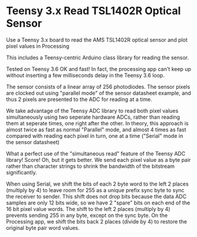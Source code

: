 # Teensy 3.x Read TSL1402R Optical Sensor
Use a Teensy 3.x board to read the AMS TSL1402R optical sensor and plot pixel values in Processing

This includes a Teensy-centric Arduino class library for reading the sensor.

Tested on Teensy 3.6 OK and fast! In fact, the processing app can't keep up without inserting a few milliseconds delay
in the Teensy 3.6 loop.

The sensor consists of a linear array of 256 photodiodes. The sensor pixels are clocked out using "parallel mode" of the sensor datasheet example, and thus 2 pixels are presented to the ADC for reading at a time. 

We take advantage of the Teensy ADC library to read both pixel values simultaneously using two seperate hardware ADCs, rather than reading them at seperate times, one right after the other. In theory, this approach is almost twice as fast as normal "Parallel" mode, and almost 4 times as fast compared with reading each pixel in turn, one at a time ("Serial" mode in the sensor datasheet)

What a perfect use of the "simultaneous read" feature of the Teensy ADC library! Score!
Oh, but it gets better.
We send each pixel value as a byte pair rather than character strings to shrink the bandwidth of the bitstream significantly.

When using Serial, we shift the bits of each 2 byte word to the left 2 places (multiply by 4) to leave room for 255 as a unique prefix sync byte to sync the receiver to sender. 
This shift does not drop bits because the data ADC samples are only 12 bits wide, so we have 2 "spare" bits on each end of the 16
bit pixel value words. 
The shift to the left 2 places (multiply by 4) prevents sending 255 in any byte, except on the sync byte.
On the Processing app, we shift the bits back 2 places (divide by 4) to restore the original byte pair word values.





